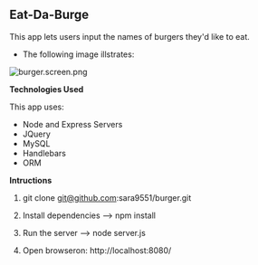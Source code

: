 ## Eat-Da-Burge ##

This app lets users input the names of burgers they'd like to eat. 


* The following image illstrates:


![burger.screen.png](readme.PNG)


**Technologies Used**

This app uses:

* Node and Express Servers
* JQuery
* MySQL
* Handlebars
* ORM


**Intructions**

1. git clone git@github.com:sara9551/burger.git

2. Install dependencies --> npm install

3. Run the server --> node server.js

4. Open browseron: http://localhost:8080/


